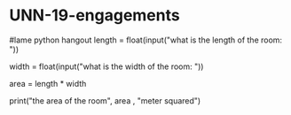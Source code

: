 # UNN-19-engagements
#lame python hangout
length = float(input("what is the length of the room: "))

width = float(input("what is the width of the room: "))

area = length * width

print("the area of the room", area , "meter squared")
